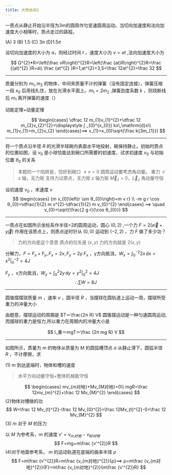 ```yaml
---
title: 大物自测1
---
```


一质点从静止开始沿半径为3m的圆周作匀变速圆周运动。当切向加速度和法向加速度大小相等时，质点走过的路程。

(A) $3$ (B) $1.5$ (C) $3π$ (D)$1.5π$

设切向加速度的大小为 $a$，则经过时间 $t$ ，速度大小为 $v=at$ ,法向加速度大小为

$$
Ω^{2}*R=\left(\frac vR\right)^{2}R=\left(\frac {at}R\right)^{2}R=\frac {(at)^{2} }R=a\\
\frac {at^{2} }R=1,at^{2}=3,S=\frac 12at^{2}=\frac 32
$$

---

质量分别为 $m_{1},m_{2}$ 的物体，中间夹质量不计的弹簧（没有固定连接），弹簧压缩一段 $x_{0}$ 后用线扎住，放在光滑水平面上。$m_{1}=2m_{2}$ ,弹簧劲度系数 $k$ ，则烧断线后 $m_{1}$ 离开弹簧的速度（）

动能定理+动量定理

$$
\begin{cases}
\dfrac 12 m_{1}v_{1}^{2}+\dfrac 12 m_{2}v_{2}^{2}=\displaystyle ∫ _{0}^{x_{0}} kx\,\mathrm{d}x\\
m_{1}v_{1}=m_{2}v_{2}
\end{cases}⟹
v_{1}=x_{0}\sqrt{\frac k{3m_{1}}}
$$

---

将一个质点沿半径 $R$ 的光滑半球碗内表面水平地投射，碗保持静止。初始时质点的位置如图，设 $v_{0}$ 是小球恰能达到碗口所需要的初速度，试求初速度 $v_{0}$ 与初始位置 $θ _{0}$ 的关系

>本题的一个陷阱是，恰好到碗口 $≠ v=0$
圆周运动要考虑角动量。
重力 $∥$ z 轴，无力矩
支持力过原点，无力矩
z 轴力矩 $\vec M_{z}=0$，$\vec L_{z}$ 角动量守恒

设初速度 $v_{0}$ ，末速度 $v$
$$
\begin{cases}
{m v_{0}\left(r \sin θ_{0}\right)=m v r} \\
-m g r \cos θ_{0}=\dfrac{1}{2} m v^{2}-\dfrac{1}{2} m v_{0}^{2}
\end{cases}
⟹
\quad v_{0}=\sqrt{\frac{2 g r}{\cos θ_{0}}}
$$

---

一质点在如图所示坐标系作半径=2的圆周运动，圆心 $(0,2)$ ,一个力 $F=2(x\vec i+y\vec j)$ 作用在该质点上，则质点逆时针从 $(0,0)$ 运动到 $(-2,2)$ ，力 $F$ 做了多少功？

>力的方向是这个意思
质点的位矢是 $(x,y)$
力的方向就是 $2(x,y)$

分解力，$F=F_{x}+F_{y}, F_{x}=2x,F_{y}=2y$
$F_{x}$ ，y方向抵消，$W_{x}=\displaystyle∫_{0}^{-2} 2 x \,\mathrm{d} x=\left.x^{2}\right|_{0} ^{-2}=4J$

$F_{y}$ ，x方向抵消，$W_{y}=\displaystyle∫_{0}^{2} 2 y \,\mathrm{d} y=\left.y^{2}\right|_{0} ^{2}=4J$
$$∴∑ W=8J$$

---

圆锥摆摆球质量 $m$ ，速率 $v$ ，圆半径 $R$ ，当摆球在圆轨道上运动一周，摆球所受重力的冲量大小

由题意，摆球运动的周期是 $T＝\frac{2π R} V$
圆锥摆运动是一种匀速圆周运动,而摆球的重力是恒力,所以重力在周期内的冲量大小是

$$
I_重＝mgT＝\frac {2π mg R} V
$$

---

如图所示，质量为 $m$ 的物体从质量为 $M$ 的圆弧槽顶点 $a$ 从静止滑下，圆弧半径 $R$ ，不计摩擦，求

(1) $m$ 到达底端时，物体和槽的速度
>水平方向动量守恒+整体机械能守恒

$$
\begin{cases}
  mv_{m对地}+Mv_{M对地}=0\\
  mgR=\frac 12mv_{m}^{2}+\frac 12 Mv_{M}^{2}
\end{cases}
$$
(2)物体对槽做的功
$$
W=\frac 12 Mv_{t}^{2}-\frac 12 Mv_{0}^{2}=\frac 12Mv_{t}^{2}-0=\frac 12 Mv_{M}^{2}
$$
(3) $m$ 对于 $M$ 的压力

以 $M$ 为参考系，$m$ 的速度 $v'=v_{m对地}-v_{M对地}$
$$
F=mg+m\frac {v'^{2}}R
$$
(4)对于地面参考系， $m$ 的运动轨道在底端的曲率半径 $ρ$
$$
F=m\frac {v'^{2}}R=m\frac {v_{m对地}^{2}}{ρ}⟹ ρ=m\frac {v_{m对地}^{2}}{F}=m\frac {v_{m对地}^{2}}{m\frac {v'^{2}}R}
$$
